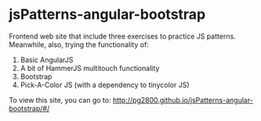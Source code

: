 jsPatterns-angular-bootstrap
============================

Frontend web site that include three exercises to practice JS patterns. Meanwhile, also, trying the functionality of: 
1. Basic AngularJS
2. A bit of HammerJS multitouch functionality 
3. Bootstrap
4. Pick-A-Color JS (with a dependency to tinycolor JS)

To view this site, you can go to: http://pg2800.github.io/jsPatterns-angular-bootstrap/#/